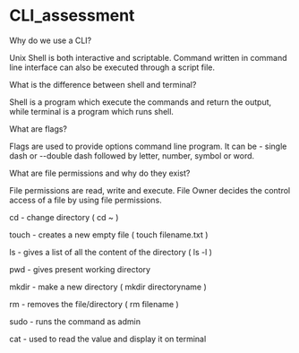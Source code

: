 # CLI_assessment

Why do we use a CLI?

Unix Shell is both interactive and scriptable. Command written in command line interface can also be executed through a script file. 

What is the difference between shell and terminal?

Shell is a program which execute the commands and return the output, while terminal is a program which runs shell.

What are flags?

Flags are used to provide options command line program. It can be - single dash or --double dash followed by letter, number, symbol or word.

What are file permissions and why do they exist?

File permissions are read, write and execute. File Owner decides the control access of a file by using file permissions.

cd - change directory
( cd ~ )

touch - creates a new empty file
( touch filename.txt )

ls - gives a list of all the content of the directory
( ls -l )

pwd - gives present working directory

mkdir - make a new directory
( mkdir directoryname )

rm - removes the file/directory
( rm filename )
 
sudo - runs the command as admin

cat - used to read the value and display it on terminal
